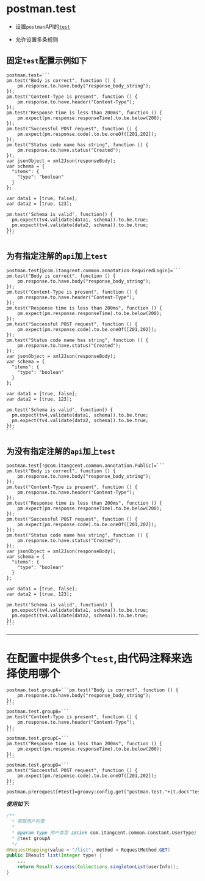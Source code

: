 # postman.test

- 设置`postman`API的[`test`](https://learning.postman.com/docs/postman/scripts/test-scripts/)

- 允许设置多条规则

## 固定`test`配置示例如下

``````
postman.test=```
pm.test("Body is correct", function () {
    pm.response.to.have.body("response_body_string");
});
pm.test("Content-Type is present", function () {
    pm.response.to.have.header("Content-Type");
});
pm.test("Response time is less than 200ms", function () {
    pm.expect(pm.response.responseTime).to.be.below(200);
});
pm.test("Successful POST request", function () {
    pm.expect(pm.response.code).to.be.oneOf([201,202]);
});
pm.test("Status code name has string", function () {
    pm.response.to.have.status("Created");
});
var jsonObject = xml2Json(responseBody);
var schema = {
  "items": {
    "type": "boolean"
  }
};

var data1 = [true, false];
var data2 = [true, 123];

pm.test('Schema is valid', function() {
  pm.expect(tv4.validate(data1, schema)).to.be.true;
  pm.expect(tv4.validate(data2, schema)).to.be.true;
});
```
``````

## 为有指定注解的`api`加上`test`

``````
postman.test[@com.itangcent.common.annotation.RequiredLogin]=```
pm.test("Body is correct", function () {
    pm.response.to.have.body("response_body_string");
});
pm.test("Content-Type is present", function () {
    pm.response.to.have.header("Content-Type");
});
pm.test("Response time is less than 200ms", function () {
    pm.expect(pm.response.responseTime).to.be.below(200);
});
pm.test("Successful POST request", function () {
    pm.expect(pm.response.code).to.be.oneOf([201,202]);
});
pm.test("Status code name has string", function () {
    pm.response.to.have.status("Created");
});
var jsonObject = xml2Json(responseBody);
var schema = {
  "items": {
    "type": "boolean"
  }
};

var data1 = [true, false];
var data2 = [true, 123];

pm.test('Schema is valid', function() {
  pm.expect(tv4.validate(data1, schema)).to.be.true;
  pm.expect(tv4.validate(data2, schema)).to.be.true;
});
```
``````

## 为没有指定注解的`api`加上`test`

``````
postman.test[!@com.itangcent.common.annotation.Public]=```
pm.test("Body is correct", function () {
    pm.response.to.have.body("response_body_string");
});
pm.test("Content-Type is present", function () {
    pm.response.to.have.header("Content-Type");
});
pm.test("Response time is less than 200ms", function () {
    pm.expect(pm.response.responseTime).to.be.below(200);
});
pm.test("Successful POST request", function () {
    pm.expect(pm.response.code).to.be.oneOf([201,202]);
});
pm.test("Status code name has string", function () {
    pm.response.to.have.status("Created");
});
var jsonObject = xml2Json(responseBody);
var schema = {
  "items": {
    "type": "boolean"
  }
};

var data1 = [true, false];
var data2 = [true, 123];

pm.test('Schema is valid', function() {
  pm.expect(tv4.validate(data1, schema)).to.be.true;
  pm.expect(tv4.validate(data2, schema)).to.be.true;
});
```
``````


---


# 在配置中提供多个`test`,由代码注释来选择使用哪个

``````
postman.test.groupA=```pm.test("Body is correct", function () {
    pm.response.to.have.body("response_body_string");
});
```
postman.test.groupB=```
pm.test("Content-Type is present", function () {
    pm.response.to.have.header("Content-Type");
});
```
postman.test.groupC=```
pm.test("Response time is less than 200ms", function () {
    pm.expect(pm.response.responseTime).to.be.below(200);
});
```
postman.test.groupD=```
pm.test("Successful POST request", function () {
    pm.expect(pm.response.code).to.be.oneOf([201,202]);
});
```
postman.prerequest[#test]=groovy:config.get("postman.test."+it.doc("test"))
``````

***使用如下:***

```java
/**
  * 获取用户列表
  *
  * @param type 用户类型 {@link com.itangcent.common.constant.UserType}
  * @test groupA
  */
@RequestMapping(value = "/list", method = RequestMethod.GET)
public IResult list(Integer type) {
    ...
    return Result.success(Collections.singletonList(userInfo));
}
```